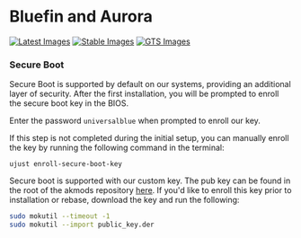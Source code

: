 # Bluefin and Aurora

[![Latest Images](https://github.com/apoordev/bluefin/actions/workflows/build-image-latest.yml/badge.svg)](https://github.com/apoordev/bluefin/actions/workflows/build-image-latest.yml) [![Stable Images](https://github.com/apoordev/bluefin/actions/workflows/build-image-stable.yml/badge.svg)](https://github.com/APoorDev/bluefin/actions/workflows/build-image-stable.yml) [![GTS Images](https://github.com/apoordev/bluefin/actions/workflows/build-image-gts.yml/badge.svg)](https://github.com/APoorDev/bluefin/actions/workflows/build-image-gts.yml) 

### Secure Boot

Secure Boot is supported by default on our systems, providing an additional layer of security. After the first installation, you will be prompted to enroll the secure boot key in the BIOS.

Enter the password `universalblue`
when prompted to enroll our key.

If this step is not completed during the initial setup, you can manually enroll the key by running the following command in the terminal:

`
ujust enroll-secure-boot-key
`

Secure boot is supported with our custom key. The pub key can be found in the root of the akmods repository [here](https://github.com/ublue-os/akmods/raw/main/certs/public_key.der).
If you'd like to enroll this key prior to installation or rebase, download the key and run the following:

```bash
sudo mokutil --timeout -1
sudo mokutil --import public_key.der
